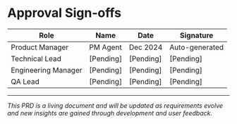 # Approval Sign-offs

| Role | Name | Date | Signature |
|------|------|------|-----------|
| Product Manager | PM Agent | Dec 2024 | Auto-generated |
| Technical Lead | [Pending] | [Pending] | [Pending] |
| Engineering Manager | [Pending] | [Pending] | [Pending] |
| QA Lead | [Pending] | [Pending] | [Pending] |

---

*This PRD is a living document and will be updated as requirements evolve and new insights are gained through development and user feedback.*